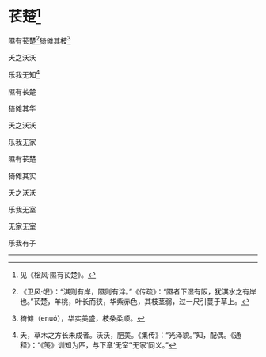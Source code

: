    

# 苌楚[^1]

隰有苌楚[^2]猗傩其枝[^3]

夭之沃沃

乐我无知[^4]

隰有苌楚

猗傩其华

夭之沃沃

乐我无家

隰有苌楚

猗傩其实

夭之沃沃

乐我无室

无家无室

乐我有子

* * *

[^1]: 见《桧风·隰有苌楚》。
[^2]: 《卫风·氓》：“淇则有岸，隰则有泮。”《传疏》：“隰者下湿有阪，犹淇水之有岸也。”苌楚，羊桃，叶长而狭，华紫赤色，其枝茎弱，过一尺引蔓于草上。
[^3]: 猗傩（enuó），华实美盛，枝条柔顺。
[^4]: 夭，草木之方长未成者。沃沃，肥美。《集传》：“光泽貌。”知，配偶。《通释》：“《笺》训知为匹，与下章‘无室’‘无家’同义。”